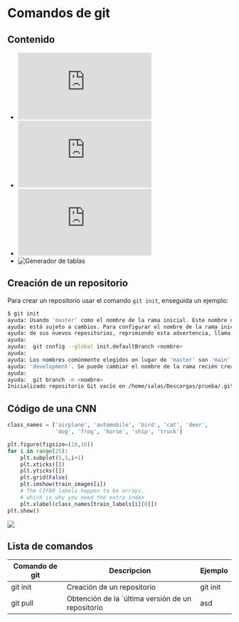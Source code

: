 # Comandos de git

## Contenido

* ![Creación de un repositorio](https://github.com/mergutm/programacionWeb/blob/main/git/comandos.md#creaci%C3%B3n-de-un-repositorio)
* ![código en python](https://github.com/mergutm/programacionWeb/blob/main/git/comandos.md#c%C3%B3digo-de-una-cnn)
* ![lista de comandos](https://github.com/mergutm/programacionWeb/blob/main/git/comandos.md#lista-de-comandos)
* ![Generador de tablas ](https://www.tablesgenerator.com/markdown_tables)


## Creación de un repositorio

Para crear un repositorio usar el comando `git init`, enseguida un ejemplo:

```bash
$ git init
ayuda: Usando 'master' como el nombre de la rama inicial. Este nombre de rama predeterminado
ayuda: está sujeto a cambios. Para configurar el nombre de la rama inicial para usar en todos
ayuda: de sus nuevos repositorios, reprimiendo esta advertencia, llama a:
ayuda: 
ayuda: 	git config --global init.defaultBranch <nombre>
ayuda: 
ayuda: Los nombres comúnmente elegidos en lugar de 'master' son 'main', 'trunk' y
ayuda: 'development'. Se puede cambiar el nombre de la rama recién creada mediante este comando:
ayuda: 
ayuda: 	git branch -m <nombre>
Inicializado repositorio Git vacío en /home/salas/Descargas/prueba/.git/
```


## Código de una CNN

```python
class_names = ['airplane', 'automobile', 'bird', 'cat', 'deer',
               'dog', 'frog', 'horse', 'ship', 'truck']

plt.figure(figsize=(10,10))
for i in range(25):
    plt.subplot(5,5,i+1)
    plt.xticks([])
    plt.yticks([])
    plt.grid(False)
    plt.imshow(train_images[i])
    # The CIFAR labels happen to be arrays, 
    # which is why you need the extra index
    plt.xlabel(class_names[train_labels[i][0]])
plt.show()
```


<img src="https://www.tensorflow.org/tutorials/images/cnn_files/output_K3PAELE2eSU9_0.png?hl=es-419">

## Lista de comandos

| Comando de git | Descripcion                                       | Ejemplo  |
|----------------|---------------------------------------------------|----------|
| git init       | Creación de un repositorio                        | git init |
| git pull       | Obtención de la ´última versión de un repositorio | asd      |
